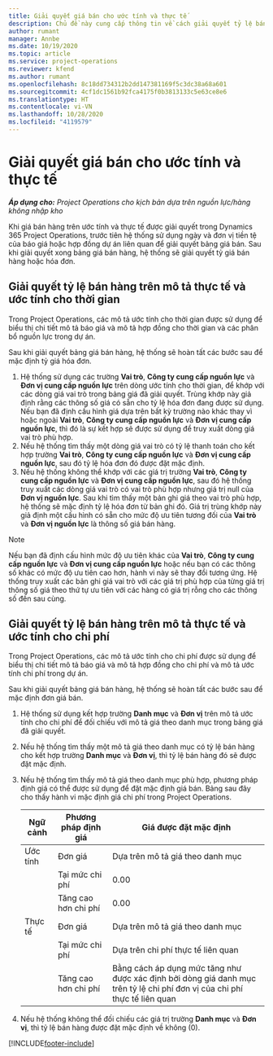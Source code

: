 ```yaml
---
title: Giải quyết giá bán cho ước tính và thực tế
description: Chủ đề này cung cấp thông tin về cách giải quyết tỷ lệ bán hàng cho các ước tính và thực tế.
author: rumant
manager: Annbe
ms.date: 10/19/2020
ms.topic: article
ms.service: project-operations
ms.reviewer: kfend
ms.author: rumant
ms.openlocfilehash: 8c18dd734312b2dd147381169f5c3dc38a68a601
ms.sourcegitcommit: 4cf1dc1561b92fca4175f0b3813133c5e63ce8e6
ms.translationtype: HT
ms.contentlocale: vi-VN
ms.lasthandoff: 10/28/2020
ms.locfileid: "4119579"
---
```

# <a name="resolve-sales-prices-for-estimates-and-actuals"></a>Giải quyết giá bán cho ước tính và thực tế

_**Áp dụng cho:** Project Operations cho kịch bản dựa trên nguồn lực/hàng không nhập kho_

Khi giá bán hàng trên ước tính và thực tế được giải quyết trong Dynamics 365 Project Operations, trước tiên hệ thống sử dụng ngày và đơn vị tiền tệ của báo giá hoặc hợp đồng dự án liên quan để giải quyết bảng giá bán. Sau khi giải quyết xong bảng giá bán hàng, hệ thống sẽ giải quyết tỷ giá bán hàng hoặc hóa đơn.

## <a name="resolve-sales-rates-on-actual-and-estimate-lines-for-time"></a>Giải quyết tỷ lệ bán hàng trên mô tả thực tế và ước tính cho thời gian

Trong Project Operations, các mô tả ước tính cho thời gian được sử dụng để biểu thị chi tiết mô tả báo giá và mô tả hợp đồng cho thời gian và các phân bổ nguồn lực trong dự án.

Sau khi giải quyết bảng giá bán hàng, hệ thống sẽ hoàn tất các bước sau để mặc định tỷ giá hóa đơn.

1. Hệ thống sử dụng các trường **Vai trò**, **Công ty cung cấp nguồn lực** và **Đơn vị cung cấp nguồn lực** trên dòng ước tính cho thời gian, để khớp với các dòng giá vai trò trong bảng giá đã giải quyết. Trùng khớp này giả định rằng các thông số giá có sẵn cho tỷ lệ hóa đơn đang được sử dụng. Nếu bạn đã định cấu hình giá dựa trên bất kỳ trường nào khác thay vì hoặc ngoài **Vai trò**, **Công ty cung cấp nguồn lực** và **Đơn vị cung cấp nguồn lực**, thì đó là sự kết hợp sẽ được sử dụng để truy xuất dòng giá vai trò phù hợp.
2. Nếu hệ thống tìm thấy một dòng giá vai trò có tỷ lệ thanh toán cho kết hợp trường **Vai trò**, **Công ty cung cấp nguồn lực** và **Đơn vị cung cấp nguồn lực**, sau đó tỷ lệ hóa đơn đó được đặt mặc định.
3. Nếu hệ thống không thể khớp với các giá trị trường **Vai trò**, **Công ty cung cấp nguồn lực** và **Đơn vị cung cấp nguồn lực**, sau đó hệ thống truy xuất các dòng giá vai trò có vai trò phù hợp nhưng giá trị null của **Đơn vị nguồn lực**. Sau khi tìm thấy một bản ghi giá theo vai trò phù hợp, hệ thống sẽ mặc định tỷ lệ hóa đơn từ bản ghi đó. Giá trị trùng khớp này giả định một cấu hình có sẵn cho mức độ ưu tiên tương đối của **Vai trò** và **Đơn vị nguồn lực** là thông số giá bán hàng.

> [!NOTE]
> Nếu bạn đã định cấu hình mức độ ưu tiên khác của **Vai trò**, **Công ty cung cấp nguồn lực** và **Đơn vị cung cấp nguồn lực** hoặc nếu bạn có các thông số khác có mức độ ưu tiên cao hơn, hành vi này sẽ thay đổi tương ứng. Hệ thống truy xuất các bản ghi giá vai trò với các giá trị phù hợp của từng giá trị thông số giá theo thứ tự ưu tiên với các hàng có giá trị rỗng cho các thông số đến sau cùng.

## <a name="resolve-sales-rates-on-actual-and-estimate-lines-for-expense"></a>Giải quyết tỷ lệ bán hàng trên mô tả thực tế và ước tính cho chi phí

Trong Project Operations, các mô tả ước tính cho chi phí được sử dụng để biểu thị chi tiết mô tả báo giá và mô tả hợp đồng cho chi phí và mô tả ước tính chi phí trong dự án.

Sau khi giải quyết bảng giá bán hàng, hệ thống sẽ hoàn tất các bước sau để mặc định đơn giá bán.

1. Hệ thống sử dụng kết hợp trường **Danh mục** và **Đơn vị** trên mô tả ước tính cho chi phí để đối chiếu với mô tả giá theo danh mục trong bảng giá đã giải quyết.
2. Nếu hệ thống tìm thấy một mô tả giá theo danh mục có tỷ lệ bán hàng cho kết hợp trường **Danh mục** và **Đơn vị**, thì tỷ lệ bán hàng đó sẽ được đặt mặc định.
3. Nếu hệ thống tìm thấy mô tả giá theo danh mục phù hợp, phương pháp định giá có thể được sử dụng để đặt mặc định giá bán. Bảng sau đây cho thấy hành vi mặc định giá chi phí trong Project Operations.

    | Ngữ cảnh | Phương pháp định giá | Giá được đặt mặc định |
    | --- | --- | --- |
    | Ước tính | Đơn giá | Dựa trên mô tả giá theo danh mục |
    | &nbsp; | Tại mức chi phí | 0.00 |
    | &nbsp; | Tăng cao hơn chi phí | 0.00 |
    | Thực tế | Đơn giá | Dựa trên mô tả giá theo danh mục |
    | &nbsp; | Tại mức chi phí | Dựa trên chi phí thực tế liên quan |
    | &nbsp; | Tăng cao hơn chi phí | Bằng cách áp dụng mức tăng như được xác định bởi dòng giá danh mục trên tỷ lệ chi phí đơn vị của chi phí thực tế liên quan |

4. Nếu hệ thống không thể đối chiếu các giá trị trường **Danh mục** và **Đơn vị**, thì tỷ lệ bán hàng được đặt mặc định về không (0).


[!INCLUDE[footer-include](../includes/footer-banner.md)]